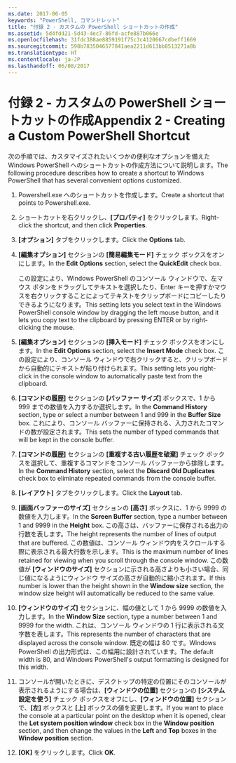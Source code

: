 ```yaml
---
ms.date: 2017-06-05
keywords: "PowerShell, コマンドレット"
title: "付録 2 - カスタムの PowerShell ショートカットの作成"
ms.assetid: 5d4fd421-5d43-4ec7-86fd-acfe887b066e
ms.openlocfilehash: 31fdc388ae8859191f75c3c4120667cdbeff1669
ms.sourcegitcommit: 598b7835046577841aea2211d613bb8513271a8b
ms.translationtype: HT
ms.contentlocale: ja-JP
ms.lasthandoff: 06/08/2017
---
```

# <a name="appendix-2---creating-a-custom-powershell-shortcut"></a><span data-ttu-id="75ad6-103">付録 2 - カスタムの PowerShell ショートカットの作成</span><span class="sxs-lookup"><span data-stu-id="75ad6-103">Appendix 2 - Creating a Custom PowerShell Shortcut</span></span>
<span data-ttu-id="75ad6-104">次の手順では、カスタマイズされたいくつかの便利なオプションを備えた Windows PowerShell へのショートカットの作成方法について説明します。</span><span class="sxs-lookup"><span data-stu-id="75ad6-104">The following procedure describes how to create a shortcut to Windows PowerShell that has several convenient options customized.</span></span>

1.  <span data-ttu-id="75ad6-105">Powershell.exe へのショートカットを作成します。</span><span class="sxs-lookup"><span data-stu-id="75ad6-105">Create a shortcut that points to Powershell.exe.</span></span>

2.  <span data-ttu-id="75ad6-106">ショートカットを右クリックし、**[プロパティ]** をクリックします。</span><span class="sxs-lookup"><span data-stu-id="75ad6-106">Right-click the shortcut, and then click **Properties**.</span></span>

3.  <span data-ttu-id="75ad6-107">**[オプション]** タブをクリックします。</span><span class="sxs-lookup"><span data-stu-id="75ad6-107">Click the **Options** tab.</span></span>

4.  <span data-ttu-id="75ad6-108">**[編集オプション]** セクションの **[簡易編集モード]** チェック ボックスをオンにします。</span><span class="sxs-lookup"><span data-stu-id="75ad6-108">In the **Edit Options** section, select the **QuickEdit** check box.</span></span>

    <span data-ttu-id="75ad6-109">この設定により、Windows PowerShell のコンソール ウィンドウで、左マウス ボタンをドラッグしてテキストを選択したり、Enter キーを押すかマウスを右クリックすることによってテキストをクリップボードにコピーしたりできるようになります。</span><span class="sxs-lookup"><span data-stu-id="75ad6-109">This setting lets you select text in the Windows PowerShell console window by dragging the left mouse button, and it lets you copy text to the clipboard by pressing ENTER or by right-clicking the mouse.</span></span>

5.  <span data-ttu-id="75ad6-110">**[編集オプション]** セクションの **[挿入モード]** チェック ボックスをオンにします。</span><span class="sxs-lookup"><span data-stu-id="75ad6-110">In the **Edit Options** section, select the **Insert Mode** check box.</span></span> <span data-ttu-id="75ad6-111">この設定により、コンソール ウィンドウで右クリックすると、クリップボードから自動的にテキストが貼り付けられます。</span><span class="sxs-lookup"><span data-stu-id="75ad6-111">This setting lets you right-click in the console window to automatically paste text from the clipboard.</span></span>

6.  <span data-ttu-id="75ad6-112">**[コマンドの履歴]** セクションの **[バッファー サイズ]** ボックスで、1 から 999 までの数値を入力するか選択します。</span><span class="sxs-lookup"><span data-stu-id="75ad6-112">In the **Command History** section, type or select a number between 1 and 999 in the **Buffer Size** box.</span></span> <span data-ttu-id="75ad6-113">これにより、コンソール バッファーに保持される、入力されたコマンドの数が設定されます。</span><span class="sxs-lookup"><span data-stu-id="75ad6-113">This sets the number of typed commands that will be kept in the console buffer.</span></span>

7.  <span data-ttu-id="75ad6-114">**[コマンドの履歴]** セクションの **[重複する古い履歴を破棄]** チェック ボックスを選択して、重複するコマンドをコンソール バッファーから排除します。</span><span class="sxs-lookup"><span data-stu-id="75ad6-114">In the **Command History** section, select the **Discard Old Duplicates** check box to eliminate repeated commands from the console buffer.</span></span>

8.  <span data-ttu-id="75ad6-115">**[レイアウト]** タブをクリックします。</span><span class="sxs-lookup"><span data-stu-id="75ad6-115">Click the **Layout** tab.</span></span>

9. <span data-ttu-id="75ad6-116">**[画面バッファーのサイズ]** セクションの **[高さ]** ボックスに、1 から 9999 の数値を入力します。</span><span class="sxs-lookup"><span data-stu-id="75ad6-116">In the **Screen Buffer** section, type a number between 1 and 9999 in the **Height** box.</span></span> <span data-ttu-id="75ad6-117">この高さは、バッファーに保存される出力の行数を表します。</span><span class="sxs-lookup"><span data-stu-id="75ad6-117">The height represents the number of lines of output that are buffered.</span></span> <span data-ttu-id="75ad6-118">この数値は、コンソール ウィンドウ内をスクロールする際に表示される最大行数を示します。</span><span class="sxs-lookup"><span data-stu-id="75ad6-118">This is the maximum number of lines retained for viewing when you scroll through the console window.</span></span> <span data-ttu-id="75ad6-119">この数値が **[ウィンドウのサイズ]** セクションに示される高さよりも小さい場合、同じ値になるようにウィンドウ サイズの高さが自動的に縮小されます。</span><span class="sxs-lookup"><span data-stu-id="75ad6-119">If this number is lower than the height shown in the **Window size** section, the window size height will automatically be reduced to the same value.</span></span>

10. <span data-ttu-id="75ad6-120">**[ウィンドウのサイズ]** セクションに、幅の値として 1 から 9999 の数値を入力します。</span><span class="sxs-lookup"><span data-stu-id="75ad6-120">In the **Window Size** section, type a number between 1 and 9999 for the width.</span></span> <span data-ttu-id="75ad6-121">これは、コンソール ウィンドウの 1 行に表示される文字数を表します。</span><span class="sxs-lookup"><span data-stu-id="75ad6-121">This represents the number of characters that are displayed across the console window.</span></span> <span data-ttu-id="75ad6-122">既定の幅は 80 です。Windows PowerShell の出力形式は、この幅用に設計されています。</span><span class="sxs-lookup"><span data-stu-id="75ad6-122">The default width is 80, and Windows PowerShell's output formatting is designed for this width.</span></span>

11. <span data-ttu-id="75ad6-123">コンソールが開いたときに、デスクトップの特定の位置にそのコンソールが表示されるようにする場合は、**[ウィンドウの位置]** セクションの **[システム設定を使う]** チェック ボックスをオフにし、**[ウィンドウの位置]** セクションで、**[左]** ボックスと **[上]** ボックスの値を変更します。</span><span class="sxs-lookup"><span data-stu-id="75ad6-123">If you want to place the console at a particular point on the desktop when it is opened, clear the **Let system position window** check box in the **Window position** section, and then change the values in the **Left** and **Top** boxes in the **Window position** section.</span></span>

12. <span data-ttu-id="75ad6-124">**[OK]** をクリックします。</span><span class="sxs-lookup"><span data-stu-id="75ad6-124">Click **OK**.</span></span>

